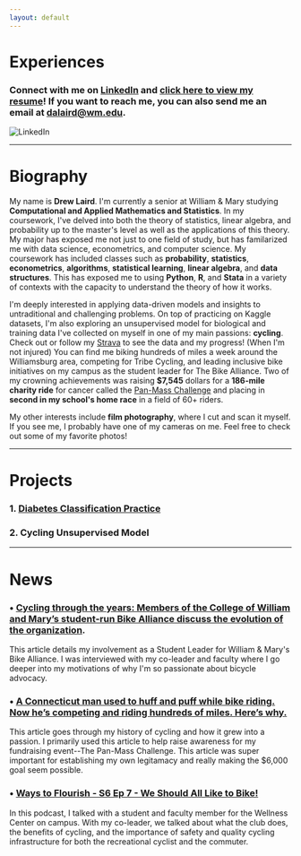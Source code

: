 ```yaml
---
layout: default
---
```

# Experiences
### Connect with me on [LinkedIn](https://www.linkedin.com/in/drew-laird-874ba5208/) and [click here to view my resume](./resume.pdf)! If you want to reach me, you can also send me an email at [dalaird@wm.edu](mailto:dalaird@wm.edu).
![LinkedIn](https://i.imgur.com/TgLyV5E.png)

* * *

# Biography

My name is **Drew Laird**. I'm currently a senior at William & Mary studying **Computational and Applied Mathematics and Statistics**. In my coursework, I've delved into both the theory of statistics, linear algebra, and probability up to the master's level as well as the applications of this theory. My major has exposed me not just to one field of study, but has familarized me with data science, econometrics, and computer science. My coursework has included classes such as **probability**, **statistics**, **econometrics**, **algorithms**, **statistical learning**, **linear algebra**, and **data structures**. This has exposed me to using **Python**, **R**, and **Stata** in a variety of contexts with the capacity to understand the theory of how it works. 

I'm deeply interested in applying data-driven models and insights to untraditional and challenging problems. On top of practicing on Kaggle datasets, I'm also exploring an unsupervised model for biological and training data I've collected on myself in one of my main passions: **cycling**. Check out or follow my [Strava](https://www.strava.com/athletes/35706624) to see the data and my progress! (When I'm not injured) You can find me biking hundreds of miles a week around the Williamsburg area, competing for Tribe Cycling, and leading inclusive bike initiatives on my campus as the student leader for The Bike Alliance. Two of my crowning achievements was raising **$7,545** dollars for a **186-mile charity ride** for cancer called the [Pan-Mass Challenge](https://profile.pmc.org/DL0332) and placing in **second in my school's home race** in a field of 60+ riders. 

My other interests include **film photography**, where I cut and scan it myself. If you see me, I probably have one of my cameras on me. Feel free to check out some of my favorite photos!

* * *

# Projects

### 1. [Diabetes Classification Practice](/diabetes.md)
### 2. Cycling Unsupervised Model

* * *

# News

### •   [Cycling through the years: Members of the College of William and Mary’s student-run Bike Alliance discuss the evolution of the organization](https://flathatnews.com/2021/12/06/cycling-through-the-years-members-of-the-college-of-william-and-marys-student-run-bike-alliance-discuss-the-evolution-of-the-organization/).
This article details my involvement as a Student Leader for William & Mary's Bike Alliance. I was interviewed with my co-leader and faculty where I go deeper into my motivations of why I'm so passionate about bicycle advocacy. 
### •   [A Connecticut man used to huff and puff while bike riding. Now he’s competing and riding hundreds of miles. Here’s why.](https://www.courant.com/2022/07/05/a-connecticut-man-used-to-huff-and-puff-while-bike-riding-now-hes-competing-and-riding-hundreds-of-miles-heres-why/)
This article goes through my history of cycling and how it grew into a passion. I primarily used this article to help raise awareness for my fundraising event--The Pan-Mass Challenge. This article was super important for establishing my own legitamacy and really making the $6,000 goal seem possible. 
### •   [Ways to Flourish - S6 Ep 7 - We Should All Like to Bike!](https://open.spotify.com/episode/6V3FBpk3C2kt61DgfdVlwl?si=19d5d0e0e1784b22)
In this podcast, I talked with a student and faculty member for the Wellness Center on campus. With my co-leader, we talked about what the club does, the benefits of cycling, and the importance of safety and quality cycling infrastructure for both the recreational cyclist and the commuter. 


